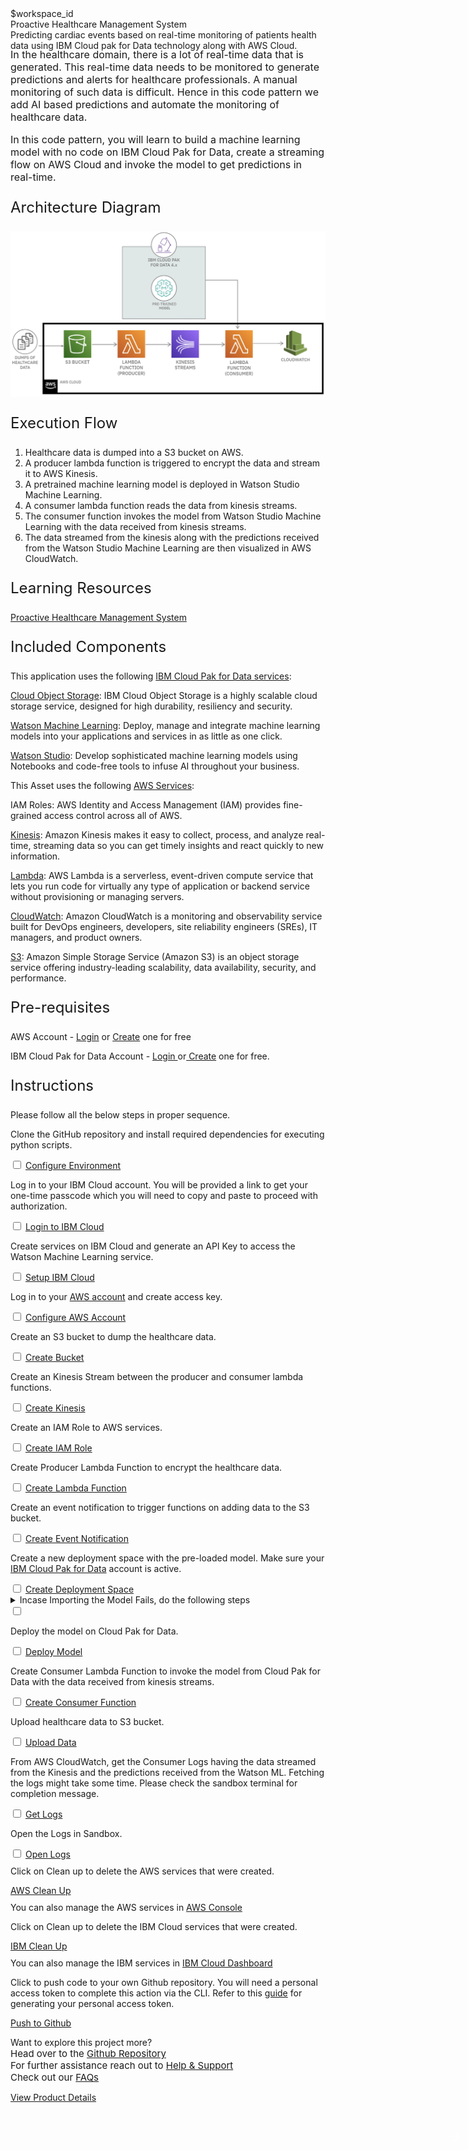 <html>
<head>
    <meta name="viewport" content="width=device-width, initial-scale=1">
    <link rel="stylesheet" href="style.css">
    <style>
        .header {
            background-image: url('https://raw.githubusercontent.com/IBM/Developer-Playground/master/didact/images/aws-healthcare-header.jpg');
        }
    </style>
</head>
<body>
    <div style="margin-top:2rem"></div>
    <div class="hidden-state">$workspace_id</div>
    <div class="header">
        <div class="left-content">
            <div class="apptitle">
                Proactive Healthcare Management System
            </div>
            <div class="subheading">
                Predicting cardiac events based on real-time monitoring of patients health data using IBM Cloud pak for Data technology along with AWS Cloud.
            </div>
        </div>
    </div>
    <div class="section" style="font-size:16px; margin-top:-1.25rem">
        <p>In the healthcare domain, there is a lot of real-time data that is generated. This real-time data needs to be monitored to generate predictions and alerts for healthcare professionals. A manual monitoring of such data is difficult. Hence in this code pattern we add AI based predictions and automate the monitoring of healthcare data.</p>
        <p>In this code pattern, you will learn to build a machine learning model with no code on IBM Cloud Pak for Data, create a streaming flow on AWS Cloud and invoke the model to get predictions in real-time.</p>
    </div>
    <div class="section">
        <p style="font-size:24px">Architecture Diagram</p>
        <img class="flow-image" src="https://raw.githubusercontent.com/IBM/Developer-Playground/aws-healthcare/doc/source/images/architecture-no-spss.png"/>
    </div>
    <div class="section">
        <p style="font-size:24px">Execution Flow</p>
        <ol>
            <li>Healthcare data is dumped into a S3 bucket on AWS.</li>
            <li>A producer lambda function is triggered to encrypt the data and stream it to AWS Kinesis.</li>
            <li>A pretrained machine learning model is deployed in Watson Studio Machine Learning.</li>
            <li>A consumer lambda function reads the data from kinesis streams.</li>
            <li>The consumer function invokes the model from Watson Studio Machine Learning with the data received from kinesis streams.</li>
            <li>The data streamed from the kinesis along with the predictions received from the Watson Studio Machine Learning are then visualized in AWS CloudWatch.</li>
        </ol>
    </div>
    <div class="section">
        <p style="font-size:24px">Learning Resources</p>
        <div>
            <a href="https://github.com/IBM/proactive-healthcare-management-cpd-aws.git">Proactive Healthcare Management System</a></br>
        </div>
    </div>
    <div class="section">
        <p style="font-size:24px">Included Components</p>
        <div>
            <p>This  application uses the following <a href="https://www.ibm.com/products/cloud-pak-for-data">IBM Cloud Pak for Data services</a>:</p>
            <p><a href="https://cloud.ibm.com/objectstorage">Cloud Object Storage</a>: IBM Cloud Object Storage is a highly scalable cloud storage service, designed for high durability, resiliency and security.</p>
            <p><a href="https://cloud.ibm.com/catalog/services/machine-learning">Watson Machine Learning</a>: Deploy, manage and integrate machine learning models into your applications and services in as little as one click.</p>
            <p><a href="https://cloud.ibm.com/catalog/services/watson-studio">Watson Studio</a>: Develop sophisticated machine learning models using Notebooks and code-free tools to infuse AI throughout your business.</p>
            <p>This Asset uses the following <a href="https://aws.amazon.com/products/">AWS Services</a>:</p>
            <p><a hrefy="https://aws.amazon.com/iam">IAM Roles</a>: AWS Identity and Access Management (IAM) provides fine-grained access control across all of AWS.</p>
            <p><a href="https://aws.amazon.com/kinesis">Kinesis</a>: Amazon Kinesis makes it easy to collect, process, and analyze real-time, streaming data so you can get timely insights and react quickly to new information.</p>
            <p><a href="https://aws.amazon.com/lambda">Lambda</a>: AWS Lambda is a serverless, event-driven compute service that lets you run code for virtually any type of application or backend service without provisioning or managing servers. </p>
            <p><a href="https://aws.amazon.com/cloudwatch">CloudWatch</a>: Amazon CloudWatch is a monitoring and observability service built for DevOps engineers, developers, site reliability engineers (SREs), IT managers, and product owners.</p>
            <p><a href="https://aws.amazon.com/s3">S3</a>: Amazon Simple Storage Service (Amazon S3) is an object storage service offering industry-leading scalability, data availability, security, and performance.</p>
        </div>
    </div>
    <div class="section">
        <p style="font-size:24px">Pre-requisites</p>
        <div>
            <p>AWS Account -  <a href="https://portal.aws.amazon.com/billing/signup#/start">Login</a> or <a href="https://portal.aws.amazon.com/billing/signup">Create</a> one for free</p>
            <p>IBM Cloud Pak for Data Account - <a href="https://dataplatform.cloud.ibm.com/home2?context=cpdaas?cm_sp=ibmdev--developer-sandbox--cloudreg">Login </a> or<a href="https://dataplatform.cloud.ibm.com/registration/stepone?context=cpdaas&apps=all?cm_sp=ibmdev--developer-sandbox--cloudreg"> Create</a> one for free.</p>
        </div>
    </div>
    <div class="section">
        <p style="font-size:24px">Instructions</p>
        <p>Please follow all the below steps in proper sequence.</p>
    </div>   
    <div class="timeline-container">
        <div class="timeline step git-clone">
            <div class="content">
                <p>Clone the GitHub repository and install required dependencies for executing python scripts.</p>
            </div>
            <input type="checkbox">
            <a id="step" class="button is-dark is-medium" title="Configure Resources"
                href="didact://?commandId=extension.compositeCommand&&text=terminal-for-sandbox-container:new%7Cvscode.didact.sendNamedTerminalAString%2Csandbox%20terminal%2Cgit%20clone%20-b%20aws-healthcare%20https%3A%2F%2Fgithub.com%2FIBM%2FDeveloper-Playground%20%24%7BCHE_PROJECTS_ROOT%7D%2Faws-healthcare%2C%2Fprojects%7Cvscode.didact.sendNamedTerminalAString%2Csandbox%20terminal%2Ccd%20${CHE_PROJECTS_ROOT}/aws-healthcare/proactive-healthcare-management/;pip3.8%20install%20-r%20requirements.txt">Configure Environment</a>
            <span class="dot"></span>
        </div>
        <div class="timeline step login-ibmcloud">
            <div class="content">
                <p>Log in to your IBM Cloud account. You will be provided a link to get your one-time passcode which you will need to copy and paste to proceed with authorization.</p>
            </div>
            <input type="checkbox">
            <a id="step" class="button is-dark is-medium" title="Login to IBM Cloud" href="didact://?commandId=extension.sendToTerminal&text=AwsHealthcare%7Cibm-login%7Csandbox%20terminal|cd%20${CHE_PROJECTS_ROOT}/aws-healthcare/proactive-healthcare-management/ibm/scripts/%20%26%26%20chmod%20%2Bx%20.%2Flogin.sh%20%26%26%20.%2Flogin.sh">Login to IBM Cloud</a>
            <span class="dot"></span>
        </div>
        <div class="timeline step generate-api-key">
            <div class="content">
                <p>Create services on IBM Cloud and generate an API Key to access the Watson Machine Learning service.</p>
            </div>
            <input type="checkbox">
            <a id="step" class="button is-dark is-medium" title="create IBM service and API key" href="didact://?commandId=extension.sendToTerminal&text=AwsHealthcare%7Csetup-ibm-cloud%7Csandbox%20terminal|cd%20${CHE_PROJECTS_ROOT}/aws-healthcare/proactive-healthcare-management/ibm/scripts/%20%26%26%20chmod%20%2Bx%20.%2Fcreate-ibm-cloud-services.sh%20%26%26%20.%2Fcreate-ibm-cloud-services.sh;cd%20${CHE_PROJECTS_ROOT}/aws-healthcare/proactive-healthcare-management/ibm/;ibmcloud%20iam%20api-key-create%20ApiKey-AwsHealthcare%20-d%20'this is API key for AwsHealthcare'%20--file%20${CHE_PROJECTS_ROOT}/aws-healthcare/proactive-healthcare-management/ibm/key_file">Setup IBM Cloud</a>
            <span class="dot"></span>
        </div>
        <div class="timeline step configure-aws">
            <div class="content">
                <p>Log in to your <a href="https://console.aws.amazon.com/iam/home#/security_credentials$access_key">AWS account</a> and create access key.</p>
            </div>
            <input type="checkbox">
            <a id="step" class="button is-dark is-medium" title="Configure AWS Account" href="didact://?commandId=extension.sendToTerminal&text=AwsHealthcare%7Cconfigure-aws%7Csandbox%20terminal|cd%20${CHE_PROJECTS_ROOT}/aws-healthcare/proactive-healthcare-management/%20%26%26%20aws%20configure">Configure AWS Account</a>
            <span class="dot"></span>
        </div>
        <div class="timeline step create-s3-bucket">
            <div class="content">
                <p>Create an S3 bucket to dump the healthcare data.</p>
            </div>
            <input type="checkbox">
            <a id="step" class="button is-dark is-medium" title="Create Bucket" href="didact://?commandId=extension.sendToTerminal&text=AwsHealthcare%7Ccreate-bucket%7Csandbox%20terminal|cd%20${CHE_PROJECTS_ROOT}/aws-healthcare/proactive-healthcare-management/aws/scripts%20%26%26%20chmod%20%2Bx%20.%2Fcreate-s3-bucket.sh%20%26%26%20.%2Fcreate-s3-bucket.sh">Create Bucket</a>
            <span class="dot"></span>
        </div>
        <div class="timeline step create-kinesis-stream">
            <div class="content">
                <p>Create an Kinesis Stream between the producer and consumer lambda functions.</p>
            </div>
            <input type="checkbox">
            <a id="step" class="button is-dark is-medium" title="Create Kinesis" href="didact://?commandId=extension.sendToTerminal&text=AwsHealthcare%7Ccreate-kinesis%7Csandbox%20terminal|cd%20${CHE_PROJECTS_ROOT}/aws-healthcare/proactive-healthcare-management/aws/scripts%20%26%26%20chmod%20%2Bx%20.%2Fcreate-kinesis.sh%20%26%26%20.%2Fcreate-kinesis.sh">Create Kinesis</a>
            <span class="dot"></span>
        </div>
        <div class="timeline step create-iam-role">
            <div class="content">
                <p>Create an IAM Role to AWS services.</p>
            </div>
            <input type="checkbox">
            <a id="step" class="button is-dark is-medium" title="Create IAM Role" href="didact://?commandId=extension.sendToTerminal&text=AwsHealthcare%7Ccreate-iam-role%7Csandbox%20terminal|cd%20${CHE_PROJECTS_ROOT}/aws-healthcare/proactive-healthcare-management/aws/scripts%20%26%26%20chmod%20%2Bx%20.%2Fcreate-iam-role.sh%20%26%26%20.%2Fcreate-iam-role.sh">Create IAM Role</a>
            <span class="dot"></span>
        </div>
        <div class="timeline step create-lambda-function">
            <div class="content">
                <p>Create Producer Lambda Function to encrypt the healthcare data.</p>
            </div>
            <input type="checkbox">
            <a id="step" class="button is-dark is-medium" title="Create Lambda" href="didact://?commandId=extension.sendToTerminal&text=AwsHealthcare%7Ccreate-function%7Csandbox%20terminal|cd%20${CHE_PROJECTS_ROOT}/aws-healthcare/proactive-healthcare-management/aws/%20%26%26%20python3.8%20create-lambda-producer-function.py">Create Lambda Function</a>
            <span class="dot"></span>
        </div>
        <div class="timeline step create-event-notification">
            <div class="content">
                <p>Create an event notification to trigger functions on adding data to the S3 bucket.</p>
            </div>
            <input type="checkbox">
            <a id="step" class="button is-dark is-medium" title="Create Event Notification" href="didact://?commandId=extension.sendToTerminal&text=AwsHealthcare%7Ccreate-event-notification%7Csandbox%20terminal|cd%20${CHE_PROJECTS_ROOT}/aws-healthcare/proactive-healthcare-management/aws/scripts%20%26%26%20chmod%20%2Bx%20.%2Fcreate-event-notification.sh%20%26%26%20.%2Fcreate-event-notification.sh">Create Event Notification</a>
            <span class="dot"></span>
        </div>
        <div class="timeline step create-deployment-space">
            <div class="content">
                <p>Create a new deployment space with the pre-loaded model. Make sure your <a href="https://dataplatform.cloud.ibm.com?cm_sp=ibmdev--developer-sandbox--cloudreg">IBM Cloud Pak for Data</a> account is active.</p>
            </div>
            <input type="checkbox">
            <a id="step" class="button is-dark is-medium" title="Create Deployment Space" href="didact://?commandId=extension.sendToTerminal&text=AwsHealthcare%7Ccreate-deployment-space%7Csandbox%20terminal|cd%20${CHE_PROJECTS_ROOT}/aws-healthcare/proactive-healthcare-management/ibm/deployment-files/%20%26%26%20python3.8%20create_space.py">Create Deployment Space</a>
            <span class="dot"></span>
        </div>
        <div class="timeline dropdown-ctas error-ctas step">
            <div class="content">
                <details>
                    <summary>Incase Importing the Model Fails, do the following steps<span class="arrow"></span></summary></br></br>
                    <div class="timeline step" style="opacity:1">
                        <div class="content">
                            <p>Step 1 : Download the project zip file.</p>
                        </div>
                        <input type="checkbox">
                        <a id="step" class="button is-dark is-medium" href="https://github.com/IBM/Developer-Playground/raw/aws-healthcare/proactive-healthcare-management/Model/aws-healthcare.zip">Download</a>
                        <span class="dot"></span>
                    </div>
                    <div class="timeline step">
                        <div class="content">
                            <p>Step 2 : Login to your <a href="https://dataplatform.cloud.ibm.com?cm_sp=ibmdev--developer-sandbox--cloudreg">IBM CloudPak for Data</a> account with the <b>Region</b> given in your sandbox terminal. Click on <b>Create a Project</b>.</p>
                            <img src="https://raw.githubusercontent.com/IBM/Developer-Playground/master/didact/images/bank-loan-didact1.png" width="750" height="750">
                        </div>
                        <input type="checkbox">
                        <a id="step" class="button is-dark is-medium">Mark as Complete</a>
                        <span class="dot"></span>
                    </div>
                    <div class="timeline step">
                        <div class="content">
                            <p>Step 3 : Click on <b>Create a project from sample or file.</b></p>
                            <img src="https://raw.githubusercontent.com/IBM/Developer-Playground/master/didact/images/bank-loan-didact2.png" width="750" height="750">
                        </div>
                        <input type="checkbox">
                        <a id="step" class="button is-dark is-medium">Mark as Complete</a>
                        <span class="dot"></span>
                    </div>
                    <div class="timeline step">
                        <div class="content">
                            <p>Step 4: Upload the zip file that was just downloaded in Step 1 > Enter a project <b>Name</b> > click
                            <b>Create</b>.
                            </p>
                            <img src="https://raw.githubusercontent.com/IBM/Developer-Playground/master/didact/images/aws-healthcare-didact3.png" width="750" height="750">
                        </div>
                        <input type="checkbox">
                        <a id="step" class="button is-dark is-medium">Mark as Complete</a>
                        <span class="dot"></span>
                    </div>
                    <div class="timeline step">
                        <div class="content">
                            <p>Step 5 : After the project is created, click on <b>View new project</b>.</p>
                            <img src="https://raw.githubusercontent.com/IBM/Developer-Playground/master/didact/images/aws-healthcare-didact4.png" width="750" height="750">
                        </div>
                        <input type="checkbox">
                        <a id="step" class="button is-dark is-medium">Mark as Complete</a>
                        <span class="dot"></span>
                    </div>
                    <div class="timeline step">
                        <div class="content">
                            <p>Step 6 : Click on the <b>Assets</b> tab.</p>
                            <img src="https://raw.githubusercontent.com/IBM/Developer-Playground/master/didact/images/aws-healthcare-didact5.png" width="750" height="750">
                        </div>
                        <input type="checkbox">
                        <a id="step" class="button is-dark is-medium">Mark as Complete</a>
                        <span class="dot"></span>
                    </div>
                    <div class="timeline step">
                        <div class="content">
                            <p>Step 7 : Click on the <b>(⋮)</b> icon right hand side of the <b>Model</b> and Click on <b>Promote</b>.</p>
                            <img src="https://raw.githubusercontent.com/IBM/Developer-Playground/master/didact/images/aws-healthcare-didact6.png" width="750" height="750">
                        </div>
                        <input type="checkbox">
                        <a id="step" class="button is-dark is-medium">Mark as Complete</a>
                        <span class="dot"></span>
                    </div>
                    <div class="timeline step">
                        <div class="content">
                            <p>Step 8 : On the <b>Target Space</b> drop-down menu, select the deployment space you created (To get the deployment space name check your sandbox terminal), Once done click <b>Promote</b>.</p>
                            <img src="https://raw.githubusercontent.com/IBM/Developer-Playground/master/didact/images/aws-healthcare-didact7.png" width="750" height="750">
                        </div>
                        <input type="checkbox">
                        <a id="step" class="button is-dark is-medium">Mark as Complete</a>
                        <span class="dot"></span>
                    </div>
                </details>
            </div>
            <input type="checkbox">
            <span class="dot"></span>
        </div>
        <div class="timeline step deploy-model">
            <div class="content">
                <p>Deploy the model on Cloud Pak for Data.</p>
            </div>
            <input type="checkbox">
            <a id="step" class="button is-dark is-medium" title="Deploy Model" href="didact://?commandId=extension.sendToTerminal&text=AwsHealthcare%7Cdeploy-model%7Csandbox%20terminal|cd%20${CHE_PROJECTS_ROOT}/aws-healthcare/proactive-healthcare-management/ibm/deployment-files/%20%26%26%20python3.8%20DeploySavedModel.py">Deploy Model</a>
            <span class="dot"></span>
        </div>
        <div class="timeline step create-lambda-function">
            <div class="content">
                <p>Create Consumer Lambda Function to invoke the model from Cloud Pak for Data with the data received from kinesis streams.</p>
            </div>
            <input type="checkbox">
            <a id="step" class="button is-dark is-medium" title="Create Lambda" href="didact://?commandId=extension.sendToTerminal&text=AwsHealthcare%7Ccreate-function%7Csandbox%20terminal|cd%20${CHE_PROJECTS_ROOT}/aws-healthcare/proactive-healthcare-management/aws/%20%26%26%20python3.8%20create-lambda-consumer-function.py">Create Consumer Function</a>
            <span class="dot"></span>
        </div>
        <div class="timeline step upload-to-s3">
            <div class="content">
                <p>Upload healthcare data to S3 bucket.</p>
            </div>
            <input type="checkbox">
            <a id="step" class="button is-dark is-medium" title="Upload Data" href="didact://?commandId=extension.sendToTerminal&text=AwsHealthcare%7Cupload-data%7Csandbox%20terminal|cd%20${CHE_PROJECTS_ROOT}/aws-healthcare/proactive-healthcare-management/aws/scripts%20%26%26%20chmod%20%2Bx%20.%2Fupload-data.sh%20%26%26%20.%2Fupload-data.sh">Upload Data</a>
            <span class="dot"></span>
        </div>
        <div class="timeline step get-cloudwatch-logs">
            <div class="content">
                <p>From AWS CloudWatch, get the Consumer Logs having the data streamed from the Kinesis and the predictions received from the Watson ML. Fetching the logs might take some time. Please check the sandbox terminal for completion message.</p>
            </div>
            <input type="checkbox">
            <a id="step" class="button is-dark is-medium" title="Get logs" href="didact://?commandId=extension.sendToTerminal&text=AwsHealthcare%7Cget-logs%7Csandbox%20terminal|cd%20${CHE_PROJECTS_ROOT}/aws-healthcare/proactive-healthcare-management/aws/;python3.8%20print-logs.py">Get Logs</a>
            <span class="dot"></span>
        </div>
        <div class="timeline step open-cloudwatch-logs">
            <div class="content">
                <p>Open the Logs in Sandbox.</p>
            </div>
            <input type="checkbox">
            <a id="step" class="button is-dark is-medium" title="Open logs" href="didact://?commandId=extension.openFile&text=AwsHealthcare%7Copen-file%7C${CHE_PROJECTS_ROOT}/aws-healthcare/proactive-healthcare-management/aws/logs.txt">Open Logs</a>
            <span class="dot"></span>
        </div>
    </div>
    <div class="footer">
        <div class="footer-cta">
            <div class="footer-step clean-up-services" style="background:transparent">  
                <p style="margin-top:0.625rem;">Click on Clean up to delete the AWS services that were created.</p>
                <a class="button is-dark is-medium" title="Delete services from AWS" href="didact://?commandId=extension.sendToTerminal&text=AwsHealthcare%7Caws-clean-up%7Csandbox%20terminal|cd%20${CHE_PROJECTS_ROOT}/aws-healthcare/proactive-healthcare-management/aws/;python3.8%20delete-aws-services.py">AWS Clean Up</a>
                <p style="margin-top:0.625rem;">You can also manage the AWS services in <a href="https://console.aws.amazon.com">AWS Console</a></p>
            </div>
            <div class="footer-step clean-up-services" style="background:transparent"> 
                <p style="margin-top:0.625rem;">Click on Clean up to delete the IBM Cloud services that were created.</p>
                <a class="button is-dark is-medium" title="Delete services from IBM Cloud" href="didact://?commandId=extension.sendToTerminal&text=AwsHealthcare%7Cibm-clean-up%7Csandbox%20terminal|cd%20${CHE_PROJECTS_ROOT}/aws-healthcare/proactive-healthcare-management/ibm/scripts;chmod%20%2Bx%20.%2Fdeleteservice.sh%20%26%26%20.%2Fdeleteservice.sh">IBM Clean Up</a>
                <p style="margin-top:0.625rem;">You can also manage the IBM services in <a href="https://cloud.ibm.com/resources">IBM Cloud Dashboard</a></p>
                <p style="margin-top:0.625rem;"></p>
            </div>
            <div class="footer-step git-push" style="background:transparent">
                <p style="margin-top:0.625rem;">Click to push code to your own Github repository. You will need a personal access
                token to complete this action via the CLI. Refer to this <a href="https://docs.github.com/en/authentication/keeping-your-account-and-data-secure/creating-a-personal-access-token">guide</a> for generating your personal access token.</p>
                <a class="button is-dark is-medium" title="Delete services from IBM Cloud" href="didact://?commandId=extension.sendToTerminal&text=sandbox%20terminal$$sh%20/github.sh ">Push to Github</a>
            </div>
        </div>
        <div class="image-div">
            <p class="image-content">Want to explore this project more?
            <span style="font-size:15px;margin-top:0px;display:block;">Head over to the <a href="https://github.com/IBM/Developer-Playground/tree/aws-healthcare">Github Repository</a></span>
            <span style="font-size:15px;margin-top:0px;display:block;">For further assistance reach out to <a href="https://github.com/IBM/Technology-Sandbox-Support/issues/new/choose" target="_blank"> Help & Support</a></span>
            <span style="font-size:15px;margin-top:0px;display:block;">Check out our <a href="https://ibm.github.io/Technology-Sandbox-Support/" target="_blank">FAQs</a></span></p>
            <a class="image-link" href="https://developer.ibm.com/patterns/proactive-healthcare-management-system-with-aws-streams-and-ibm-cpd-analytics/" target="_blank">
                <div class="image-btn">
                    <p class="image-link">View Product Details
                        <p style="padding-top: 14px"></p>
                        <span>
                            <svg style="position: absolute; right: 10px;" fill="#ffffff" focusable="false" preserveAspectRatio="xMidYMid meet" xmlns="http://www.w3.org/2000/  svg" width="25" height="25" viewBox="0 0 32 32" aria-hidden="true">
                            <path d="M18 6L16.6 7.4 24.1 15 3 15 3 17 24.1 17 16.6 24.6 18 26 28 16z"></path>
                            <title>Arrow right</title>
                            </svg>
                        </span>
                    </p>
                </div>
            </a>
        </div>
    </div>
    <br><br>
</body>
<script src="progressive.js"></script>
</html>

